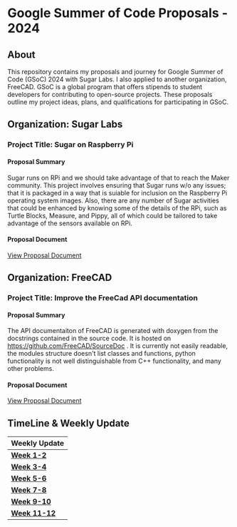 # Google Summer of Code Proposals - 2024

## About

This repository contains my proposals and journey for Google Summer of Code (GSoC) 2024 with Sugar Labs. I also applied to another organization, FreeCAD. GSoC is a global program that offers stipends to student developers for contributing to open-source projects. These proposals outline my project ideas, plans, and qualifications for participating in GSoC.


## Organization: Sugar Labs

### Project Title: Sugar on Raspberry Pi

#### Proposal Summary

Sugar runs on RPi and we should take advantage of that to reach the Maker community. This project involves ensuring that Sugar runs w/o any issues; that it is packaged in a way that is suiable for inclusion on the Raspberry Pi operating system images. Also, there are any number of Sugar activities that could be enhanced by knowing some of the details of the RPi, such as Turtle Blocks, Measure, and Pippy, all of which could be tailored to take advantage of the sensors available on RPi.

#### Proposal Document

[View Proposal Document](https://github.com/Ovalelephant35/GSOC/tree/main/SugarLabs)

## Organization: FreeCAD

### Project Title: Improve the FreeCad API documentation

#### Proposal Summary

The API documentaiton of FreeCAD is generated with doxygen from the docstrings contained in the source code. It is hosted on https://github.com/FreeCAD/SourceDoc . It is currently not easily readable, the modules structure doesn't list classes and functions, python functionality is not well distinguishable from C++ functionality, and many other problems.

#### Proposal Document

[View Proposal Document](https://github.com/Ovalelephant35/GSOC/blob/main/FreeCAD)

## TimeLine & Weekly Update

|Weekly Update                       |
|------------------------------------|
| **[Week 1-2](#)**                |
| **[Week 3-4](#)**                |
| **[Week 5-6](#)**               |
| **[Week 7-8](#)**              |
| **[Week 9-10](#)**               |
| **[Week 11-12](#)**             | 
